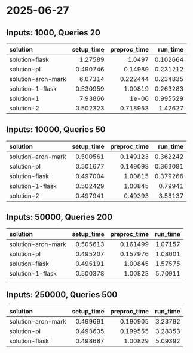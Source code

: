 # 2025-06-27

## Inputs: 1000, Queries 20

| solution           |   setup_time |   preproc_time |   run_time |
|:-------------------|-------------:|---------------:|-----------:|
| solution-flask     |     1.27589  |       1.0497   |   0.102664 |
| solution-pl        |     0.490746 |       0.14989  |   0.231212 |
| solution-aron-mark |     6.07314  |       0.222444 |   0.234835 |
| solution-1-flask   |     0.530959 |       1.00819  |   0.263283 |
| solution-1         |     7.93866  |       1e-06    |   0.995529 |
| solution-2         |     0.502323 |       0.718953 |   1.42627  |

## Inputs: 10000, Queries 50

| solution           |   setup_time |   preproc_time |   run_time |
|:-------------------|-------------:|---------------:|-----------:|
| solution-aron-mark |     0.500561 |       0.149123 |   0.362242 |
| solution-pl        |     0.501677 |       0.149098 |   0.363081 |
| solution-flask     |     0.497004 |       1.00815  |   0.379266 |
| solution-1-flask   |     0.502429 |       1.00845  |   0.79941  |
| solution-2         |     0.497941 |       0.49393  |   3.58137  |

## Inputs: 50000, Queries 200

| solution           |   setup_time |   preproc_time |   run_time |
|:-------------------|-------------:|---------------:|-----------:|
| solution-aron-mark |     0.505613 |       0.161499 |    1.07157 |
| solution-pl        |     0.495207 |       0.157976 |    1.08001 |
| solution-flask     |     0.495191 |       1.00845  |    1.57575 |
| solution-1-flask   |     0.500378 |       1.00823  |    5.70911 |

## Inputs: 250000, Queries 500

| solution           |   setup_time |   preproc_time |   run_time |
|:-------------------|-------------:|---------------:|-----------:|
| solution-aron-mark |     0.499691 |       0.190905 |    3.23792 |
| solution-pl        |     0.493635 |       0.199555 |    3.28353 |
| solution-flask     |     0.498687 |       1.00829  |    5.09392 |